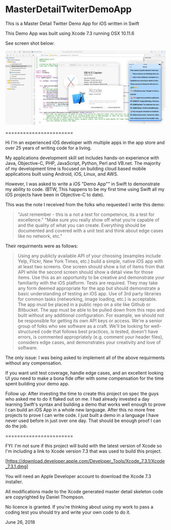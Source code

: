 # MasterDetailTwiterDemoApp

This is a Master Detail Twitter Demo App for iOS written in Swift

This Demo App was built using Xcode 7.3 running OSX 10.11.6 

See screen shot below:

![Build Env](build-env-screenshot.png)

=======================

Hi I'm an experienced iOS developer with multiple apps in the app store and over 25 years of writing code for a living.

My applications development skill set includes hands-on experience with Java, Objective-C, PHP, JavaScript, Python, Perl and VB.net. The majority of my development time is focused on building cloud based mobile applications built using Android, iOS, Linux, and AWS.

However, I was asked to write a iOS "Demo App"" in Swift to demonstrate my ability to code. (BTW, This happens to be my first time using Swift all my iOS projects have been in Objective-C to date).

This was the note I received from the folks who requested I write this demo: 

> "Just remember - this is a not a test for competence, its a test for excellence." "Make sure you really show off what you’re capable of and the quality of what you can create. Everything should be documented and covered with a unit test and think about edge cases like no network, etc."

Their requirments were as follows: 

> Using any publicly available API of your choosing (examples include Yelp, Flickr, New York Times, etc.) build a simple, native iOS app with at least two screens. 
> One screen should show a list of items from that API while the second screen should show a detail view for those items. Use this as an opportunity to be creative and demonstrate your familiarity with the iOS platform.
> Tests are required. They may take any form deemed appropriate for the app but should demonstrate a basic understanding of testing an iOS app.
> Use of 3rd party libraries for common tasks (networking, image loading, etc.) is acceptable.
> The app must be placed in a public repo on a site like Github or Bitbucket.
> The app must be able to be pulled down from this repo and built without any additional configuration. For example, we should not be responsible for getting its own API keys or access.
> We're a senior group of folks who see software as a craft. We'll be looking for well-structured code that follows best practices, is tested, doesn't have errors, is commented appropriately (e.g. comment your header files), considers edge cases, and demonstrates your creativity and love of software.

The only issue:  I was being asked to implement all of the above requirments without any compensation.

If you want unit test coverage, handle edge cases, and an excellent looking UI you need to make a bona fide offer with some compensation for the time spent building your demo app.

Follow up:  After investing the time to create this project on spec the guys who asked me to do it flaked out on me.  I had already invested a day learning Swift's syntax and building a demo that works well enough to prove I can build an iOS App in a whole new language.  After this no more free projects to prove I can write code.  I just built a demo in a language I have never used before in just over one day.  That should be enough proof I can do the job.

=======================

FYI: I'm not sure if this project will build with the latest version of Xcode so I'm including a link to Xcode version 7.3 that was used to build this project.

[https://download.developer.apple.com/Developer_Tools/Xcode_7.3.1/Xcode_7.3.1.dmg]

You will need an Apple Developer account to download the Xcode 7.3 installer.

All modifications made to the Xcode generated master detail skeleton code are copyrighted by Daniel Thompson.

No licence is granted. If you're thinking about using my work to pass a coding test you should try and write your own code to do it.

June 26, 2018
